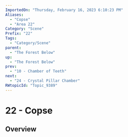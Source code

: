 ```yaml
---
ImportedOn: "Thursday, February 16, 2023 6:10:23 PM"
Aliases:
  - "Copse"
  - "Area 22"
Category: "Scene"
Prefix: "22"
Tags:
  - "Category/Scene"
parent:
  - "The Forest Below"
up:
  - "The Forest Below"
prev:
  - "10 - Chamber of Teeth"
next:
  - "24 - Crystal Pillar Chamber"
RWtopicId: "Topic_9389"
---
```

# 22 - Copse
## Overview
